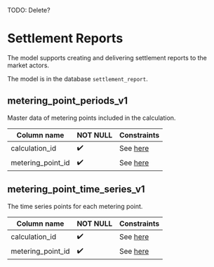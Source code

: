 TODO: Delete?

# Settlement Reports

The model supports creating and delivering settlement reports to the market actors.

The model is in the database `settlement_report`.

## metering_point_periods_v1

Master data of metering points included in the calculation.

| Column name | NOT NULL | Constraints |
|-|-|-|
| calculation_id | :heavy_check_mark: | See [here](columns.md) |
| metering_point_id | :heavy_check_mark: | See [here](columns.md) |

## metering_point_time_series_v1

The time series points for each metering point.

| Column name | NOT NULL | Constraints |
|-|-|-|
| calculation_id | :heavy_check_mark: | See [here](columns.md) |
| metering_point_id | :heavy_check_mark: | See [here](columns.md) |
